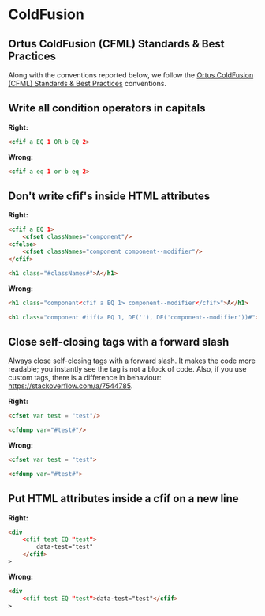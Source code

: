 # ColdFusion

## Ortus ColdFusion (CFML) Standards & Best Practices
Along with the conventions reported below, we follow the [Ortus ColdFusion (CFML) Standards & Best Practices](https://github.com/Ortus-Solutions/coding-standards/blob/master/coldfusion.md) conventions.

## Write all condition operators in capitals

**Right:**
```html
<cfif a EQ 1 OR b EQ 2>
```

**Wrong:**
```html
<cfif a eq 1 or b eq 2>
```

## Don't write cfif's inside HTML attributes

**Right:**
```html
<cfif a EQ 1>
	<cfset classNames="component"/>
<cfelse>
	<cfset classNames="component component--modifier"/>
</cfif>

<h1 class="#classNames#">A</h1>
```

**Wrong:**
```html
<h1 class="component<cfif a EQ 1> component--modifier</cfif>">A</h1>

<h1 class="component #iif(a EQ 1, DE(''), DE('component--modifier'))#">A</h1>
```

## Close self-closing tags with a forward slash
Always close self-closing tags with a forward slash. It makes the code more readable; you instantly see the tag is not a block of code. Also, if you use custom tags, there is a difference in behaviour: https://stackoverflow.com/a/7544785.

**Right:**
```html
<cfset var test = "test"/>

<cfdump var="#test#"/>
```

**Wrong:**
```html
<cfset var test = "test">

<cfdump var="#test#">
```

## Put HTML attributes inside a cfif on a new line

**Right:**
```html
<div
	<cfif test EQ "test">
		data-test="test"
	</cfif>
>
```

**Wrong:**
```html
<div
	<cfif test EQ "test">data-test="test"</cfif>
>
```